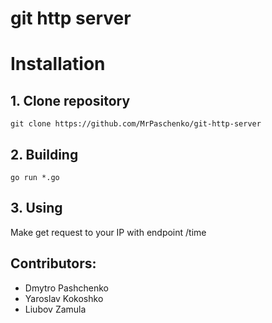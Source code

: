 # git http server

# Installation
## 1. Clone repository
`git clone https://github.com/MrPaschenko/git-http-server`
## 2.  Building
`go run *.go`
## 3.  Using
Make get request to your IP with endpoint /time
## Contributors:
- Dmytro Pashchenko
- Yaroslav Kokoshko
- Liubov Zamula